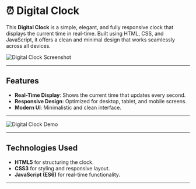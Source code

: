 # ⏰ Digital Clock

This **Digital Clock** is a simple, elegant, and fully responsive clock that displays the current time in real-time. Built using HTML, CSS, and JavaScript, it offers a clean and minimal design that works seamlessly across all devices.

![Digital Clock Screenshot]()

---

## Features

- **Real-Time Display**: Shows the current time that updates every second.
- **Responsive Design**: Optimized for desktop, tablet, and mobile screens.
- **Modern UI**: Minimalistic and clean interface.

---
  
![Digital Clock Demo](images/digital-clock-demo.gif)

---

## Technologies Used

- **HTML5** for structuring the clock.
- **CSS3** for styling and responsive layout.
- **JavaScript (ES6)** for real-time functionality.

---
